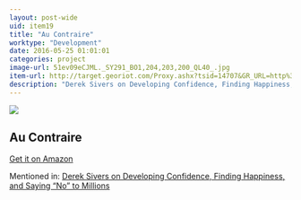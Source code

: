 ```yaml
---
layout: post-wide
uid: item19
title: "Au Contraire"
worktype: "Development"
date: 2016-05-25 01:01:01
categories: project
image-url: 51ev09eCJML._SY291_BO1,204,203,200_QL40_.jpg
item-url: http://target.georiot.com/Proxy.ashx?tsid=14707&GR_URL=http%3A%2F%2Fwww.amazon.com%2FAu-Contraire-Figuring-Out-French%2Fdp%2F1931930929%2F
description: "Derek Sivers on Developing Confidence, Finding Happiness, and Saying “No” to Millions"
---
```

<a href="http://target.georiot.com/Proxy.ashx?tsid=14707&GR_URL=http%3A%2F%2Fwww.amazon.com%2FAu-Contraire-Figuring-Out-French%2Fdp%2F1931930929%2F" target="blank"><img src="../../../../img/thumbs/51ev09eCJML._SY291_BO1,204,203,200_QL40_.jpg" class="prod-img"></a>
<h2>Au Contraire</h2>
<p><a href="http://target.georiot.com/Proxy.ashx?tsid=14707&GR_URL=http%3A%2F%2Fwww.amazon.com%2FAu-Contraire-Figuring-Out-French%2Fdp%2F1931930929%2F" target="blank">Get it on Amazon</a><p>
<p>Mentioned in: <a href="http://fourhourworkweek.com/2015/12/14/derek-sivers-on-developing-confidence-finding-happiness-and-saying-no-to-millions/" target="blank">Derek Sivers on Developing Confidence, Finding Happiness, and Saying “No” to Millions</a></p>
